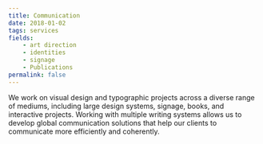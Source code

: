 ```yaml
---
title: Communication
date: 2018-01-02
tags: services
fields:
    - art direction
    - identities
    - signage
    - Publications
permalink: false
---
```


We work on visual design and typographic projects across a diverse range of mediums, including large design systems, signage, books, and interactive projects. Working with multiple writing systems allows us to develop global communication solutions that help our clients to communicate more efficiently and coherently.
